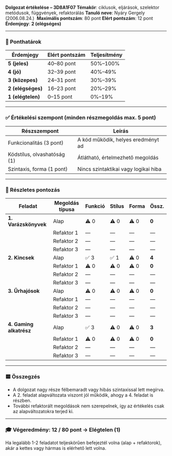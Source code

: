 **Dolgozat értékelése – 3D8A1F07**
**Témakör**: ciklusok, eljárások, szelektor metódusok, függvények, refaktorálás
**Tanuló neve**: Nyáry Gergely (2006.08.24.) 
**Maximális pontszám**: 80 pont
**Elért pontszám**: 12 pont
**Érdemjegy**: **2 (elégséges)**

---

### 📌 Ponthatárok

| Érdemjegy         | Elért pontszám | Teljesítmény |
| ----------------- | -------------- | ------------ |
| **5 (jeles)**     | 40–80 pont     | 50%–100%     |
| **4 (jó)**        | 32–39 pont     | 40%–49%      |
| **3 (közepes)**   | 24–31 pont     | 30%–39%      |
| **2 (elégséges)** | 16–23 pont     | 20%–29%      |
| **1 (elégtelen)** | 0–15 pont      | 0%–19%       |

---

### ✅ Értékelési szempont (minden részmegoldás max. 5 pont)

| Részszempont                | Leírás                               |
| --------------------------- | ------------------------------------ |
| Funkcionalitás (3 pont)     | A kód működik, helyes eredményt ad   |
| Kódstílus, olvashatóság (1) | Átlátható, értelmezhető megoldás     |
| Szintaxis, forma (1 pont)   | Nincs szintaktikai vagy logikai hiba |

---

### 📄 Részletes pontozás

| Feladat                 | Megoldás típusa | Funkció | Stílus | Forma | Össz. |
| ----------------------- | --------------- | ------- | ------ | ----- | ----- |
| **1. Varázskönyvek**    | Alap            | ⚠️ 0    | ⚠️ 0   | ⚠️ 0  | **0** |
|                         | Refaktor 1      | —       | —      | —     | —     |
|                         | Refaktor 2      | —       | —      | —     | —     |
|                         | Refaktor 3      | —       | —      | —     | —     |
| **2. Kincsek**          | Alap            | ✅ 3     | ✅ 1    | ⚠️ 0  | **4** |
|                         | Refaktor 1      | ⚠️ 0    | ⚠️ 0   | ⚠️ 0  | **0** |
|                         | Refaktor 2      | —       | —      | —     | —     |
|                         | Refaktor 3      | —       | —      | —     | —     |
| **3. Űrhajósok**        | Alap            | ⚠️ 0    | ⚠️ 0   | ⚠️ 0  | **0** |
|                         | Refaktor 1      | —       | —      | —     | —     |
|                         | Refaktor 2      | —       | —      | —     | —     |
|                         | Refaktor 3      | —       | —      | —     | —     |
| **4. Gaming alkatrész** | Alap            | ✅ 3     | ⚠️ 0   | ⚠️ 0  | **3** |
|                         | Refaktor 1      | ⚠️ 0    | ⚠️ 0   | ⚠️ 0  | **0** |
|                         | Refaktor 2      | —       | —      | —     | —     |
|                         | Refaktor 3      | —       | —      | —     | —     |

---

### 🟨 Összegzés

* A dolgozat nagy része félbemaradt vagy hibás szintaxissal lett megírva.
* A 2. feladat alapváltozata viszont jól működik, ahogy a 4. feladat is részben.
* További refaktorált megoldások nem szerepelnek, így az értékelés csak az alapváltozatokra terjed ki.

---

### 🎓 **Végeredmény: 12 / 80 pont → Elégtelen (1)**

Ha legalább 1-2 feladatot teljeskörűen befejeztél volna (alap + refaktorok), akár a kettes vagy hármas is elérhető lett volna.